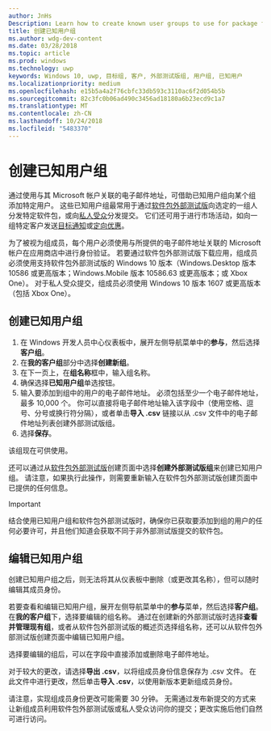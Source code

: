```yaml
---
author: JnHs
Description: Learn how to create known user groups to use for package flighting and more.
title: 创建已知用户组
ms.author: wdg-dev-content
ms.date: 03/28/2018
ms.topic: article
ms.prod: windows
ms.technology: uwp
keywords: Windows 10, uwp, 目标组, 客户, 外部测试版组, 用户组, 已知用户
ms.localizationpriority: medium
ms.openlocfilehash: e15b5a4a2f76cbfc33db593c3110ac6f2d054b5b
ms.sourcegitcommit: 82c3fc0b06ad490c3456ad18180a6b23ecd9c1a7
ms.translationtype: MT
ms.contentlocale: zh-CN
ms.lasthandoff: 10/24/2018
ms.locfileid: "5483370"
---
```

# <a name="create-known-user-groups"></a>创建已知用户组

通过使用与其 Microsoft 帐户关联的电子邮件地址，可借助已知用户组向某个组添加特定用户。 这些已知用户组最常用于通过[软件包外部测试版](package-flights.md)向选定的一组人分发特定软件包，或向[私人受众](choose-visibility-options.md#audience)分发提交。 它们还可用于进行市场活动，如向一组特定客户发送[目标通知](send-push-notifications-to-your-apps-customers.md)或[定向优惠](use-targeted-offers-to-maximize-engagement-and-conversions.md)。

为了被视为组成员，每个用户必须使用与所提供的电子邮件地址关联的 Microsoft 帐户在应用商店中进行身份验证。 若要通过软件包外部测试版下载应用，组成员必须使用支持软件包外部测试版的 Windows 10 版本（Windows.Desktop 版本 10586 或更高版本；Windows.Mobile 版本 10586.63 或更高版本；或 Xbox One）。 对于私人受众提交，组成员必须使用 Windows 10 版本 1607 或更高版本（包括 Xbox One）。

## <a name="to-create-a-known-user-group"></a>创建已知用户组

1. 在 Windows 开发人员中心仪表板中，展开左侧导航菜单中的**参与**，然后选择**客户组**。 
2. 在**我的客户组**部分中选择**创建新组**。
3. 在下一页上，在**组名称**框中，输入组名称。
4. 确保选择**已知用户组**单选按钮。
5. 输入要添加到组中的用户的电子邮件地址。 必须包括至少一个电子邮件地址，最多 10,000 个。 你可以直接将电子邮件地址输入该字段中（使用空格、逗号、分号或换行符分隔），或者单击**导入 .csv** 链接以从 .csv 文件中的电子邮件地址列表创建外部测试版组。
6. 选择**保存**。

该组现在可供使用。

还可以通过从[软件包外部测试版](package-flights.md)创建页面中选择**创建外部测试版组**来创建已知用户组。 请注意，如果执行此操作，则需要重新输入在软件包外部测试版创建页面中已提供的任何信息。

> [!IMPORTANT]
> 结合使用已知用户组和软件包外部测试版时，确保你已获取要添加到组的用户的任何必要许可，并且他们知道会获取不同于非外部测试版提交的软件包。 

## <a name="to-edit-a-known-user-group"></a>编辑已知用户组

创建已知用户组之后，则无法将其从仪表板中删除（或更改其名称），但可以随时编辑其成员身份。

若要查看和编辑已知用户组，展开左侧导航菜单中的**参与**菜单，然后选择**客户组**。 在**我的客户组**下，选择要编辑的组名称。 通过在创建新的外部测试版时选择**查看并管理现有组**，或者从软件包外部测试版的概述页选择组名称，还可以从软件包外部测试版创建页面中编辑已知用户组。 

选择要编辑的组后，可以在字段中直接添加或删除电子邮件地址。

对于较大的更改，请选择**导出 .csv**，以将组成员身份信息保存为 .csv 文件。 在此文件中进行更改，然后单击**导入 .csv**，以使用新版本更新组成员身份。

请注意，实现组成员身份更改可能需要 30 分钟。 无需通过发布新提交的方式来让新组成员利用软件包外部测试版或私人受众访问你的提交；更改实施后他们自然可进行访问。 






